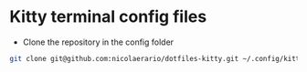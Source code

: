 # Kitty terminal config files

- Clone the repository in the config folder

```bash
git clone git@github.com:nicolaerario/dotfiles-kitty.git ~/.config/kitty
```
